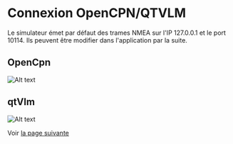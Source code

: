 # Connexion OpenCPN/QTVLM
Le simulateur émet par défaut des trames NMEA sur l'IP 127.0.0.1 et le port 10114. Ils peuvent être modifier dans l'application par la suite.

## OpenCpn
  
![Alt text](~/images/opencpn-connection.png "OpenCpn")  


## qtVlm
  
![Alt text](~/images/qtvlm-connection.png "qtVlm")


Voir [la page suivante](fr.firststep.md)